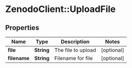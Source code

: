 # ZenodoClient::UploadFile

## Properties
Name | Type | Description | Notes
------------ | ------------- | ------------- | -------------
**file** | **String** | The file to upload | [optional] 
**filename** | **String** | Filename for file | [optional] 


